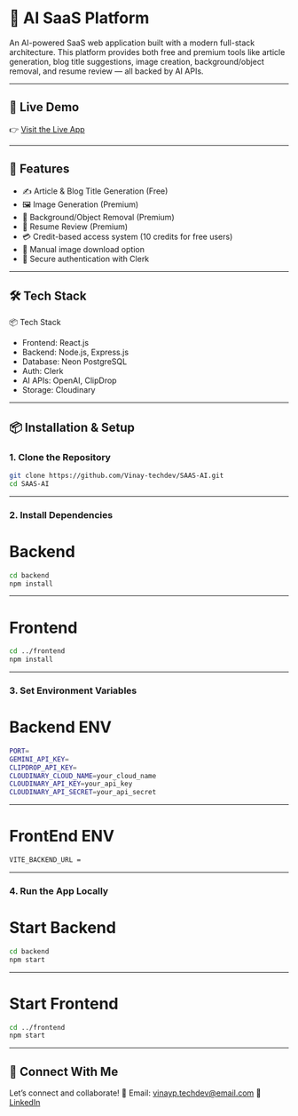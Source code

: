 # 🧠 AI SaaS Platform

An AI-powered SaaS web application built with a modern full-stack architecture. This platform provides both free and premium tools like article generation, blog title suggestions, image creation, background/object removal, and resume review — all backed by AI APIs.

---

## 🚀 Live Demo

👉 [Visit the Live App](https://saas-ai-alpha-peach.vercel.app/)

---

## 🚀 Features

- ✍️ Article & Blog Title Generation (Free)
- 🖼️ Image Generation (Premium)
- 🧽 Background/Object Removal (Premium)
- 📄 Resume Review (Premium)
- 💳 Credit-based access system (10 credits for free users)
- 🧾 Manual image download option
- 🔐 Secure authentication with Clerk

---

## 🛠️ Tech Stack

📦 Tech Stack
- Frontend: React.js
- Backend: Node.js, Express.js
- Database: Neon PostgreSQL
- Auth: Clerk
- AI APIs: OpenAI, ClipDrop
- Storage: Cloudinary

---

## 📦 Installation & Setup

### 1. Clone the Repository

```bash
git clone https://github.com/Vinay-techdev/SAAS-AI.git
cd SAAS-AI
```

---
### 2. Install Dependencies
# Backend
```bash
cd backend
npm install
```

---

# Frontend
```bash
cd ../frontend
npm install
```
---

### 3. Set Environment Variables
# Backend ENV
```bash
PORT=
GEMINI_API_KEY= 
CLIPDROP_API_KEY=
CLOUDINARY_CLOUD_NAME=your_cloud_name
CLOUDINARY_API_KEY=your_api_key
CLOUDINARY_API_SECRET=your_api_secret
```

---

# FrontEnd ENV
```bash
VITE_BACKEND_URL = 
```
---

### 4. Run the App Locally
# Start Backend
```bash
cd backend
npm start
```

---

# Start Frontend
```bash
cd ../frontend
npm start
```

---
## 📢 Connect With Me
Let’s connect and collaborate!
📧 Email: vinayp.techdev@email.com
🔗 [LinkedIn](https://www.linkedin.com/in/vinay-techdev)

